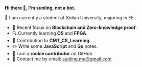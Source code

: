 **Hi there 👋, I'm sunling, not a bot.**

:rocket: I am currently a student of Xidian University, majoring in EE.

- :triangular_flag_on_post: Recent focus on **Blockchain and Zero-knowledge proof**.
- :mag: Currently learning **OS** and **FPGA**.
- :twisted_rightwards_arrows: Contribution to **CMT_CS_Learning**.
- :pencil2: Write some **JavaScript** and **Go** notes.
- :clown_face: I am a **rookie contributor** on GitHub
- 📧 Contact me by email: sunling.me@gmail.com







